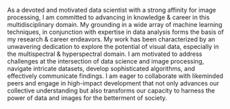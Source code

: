 <!--### Hi there 👋-->
As a devoted and motivated data scientist with a strong affinity for image processing, I am committed to advancing in knowledge & career in this multidisciplinary domain. My grounding in a wide array of machine learning techniques, in conjunction with expertise in data analysis forms the basis of my research & career endeavors. My work has been characterized by an unwavering dedication to explore the potential of visual data, especially in the multispectral & hyperspectral domain. I am motivated to address challenges at the intersection of data science and image processing, navigate intricate datasets, develop sophisticated algorithms, and effectively communicate findings. I am eager to collaborate with likeminded peers and engage in high-impact development that not only advances our collective understanding but also transforms our capacity to harness the power of data and images for the betterment of society.

<!--
**ZainabZaman/ZainabZaman** is a ✨ _special_ ✨ repository because its `README.md` (this file) appears on your GitHub profile.

Here are some ideas to get you started:

- 🔭  I am a dedicated Data Scientist and a Masters in Data Science from NUST university, currently immersed in cutting-edge projects at the intersection of data science, image processing and natural langiage processing. I have hands-on experience in ML & DL models, computer vision, and Python programming. My expertise spans generative AI, ETL, and EDA, and I am currently working as an AI developer. With a keen focus on multispectral and hyperspectral domains, I am committed to transforming challenges into opportunities and contributing meaningfully to the dynamic landscape of data science and artificial intelligence.
- 🌱 I'm always looking to learn and grow. Right now, I'm exploring new aspects of machine learning to boost my skills. This learning journey is helping me get better at data analysis, laying a strong foundation for my research and career goals.
- 👯 I’m looking to collaborate on ...
- 🤔 I’m looking for help with ...
- 💬 Ask me about ...
- 📫 How to reach me: ...
- 😄 Pronouns: ...
- ⚡ Fun fact: ...
-->
